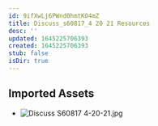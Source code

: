 ```yaml
---
id: 9ifXwLj6PWnd0hmtKO4mZ
title: Discuss_s60817_4 20 21 Resources
desc: ''
updated: 1645225706393
created: 1645225706393
stub: false
isDir: true
---
```

## Imported Assets
- ![Discuss S60817 4-20-21.jpg](/assets/discuss-s60817-4-20-21.jpg)
